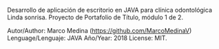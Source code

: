 Desarrollo de aplicación de escritorio en JAVA para clínica odontológica Linda sonrisa.
Proyecto de Portafolio de Título, módulo 1 de 2.

Autor/Author: Marco Medina (https://github.com/MarcoMedinaV)
Lenguage/Lenguaje: JAVA
Año/Year: 2018
License: MIT.
